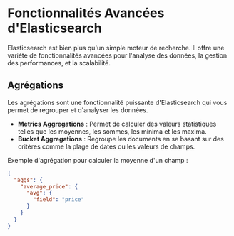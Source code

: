 # Fonctionnalités Avancées d'Elasticsearch

Elasticsearch est bien plus qu'un simple moteur de recherche. Il offre une variété de fonctionnalités avancées pour l'analyse des données, la gestion des performances, et la scalabilité.

## Agrégations

Les agrégations sont une fonctionnalité puissante d'Elasticsearch qui vous permet de regrouper et d'analyser les données.

- **Metrics Aggregations** : Permet de calculer des valeurs statistiques telles que les moyennes, les sommes, les minima et les maxima.
- **Bucket Aggregations** : Regroupe les documents en se basant sur des critères comme la plage de dates ou les valeurs de champs.

Exemple d'agrégation pour calculer la moyenne d'un champ :

```json
{
  "aggs": {
    "average_price": {
      "avg": {
        "field": "price"
      }
    }
  }
}
